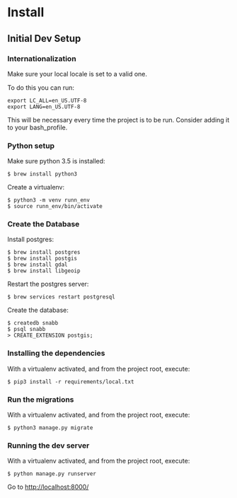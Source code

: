 Install
=======

Initial Dev Setup
-----------------

### Internationalization

Make sure your local locale is set to a valid one.

To do this you can run:

    export LC_ALL=en_US.UTF-8
    export LANG=en_US.UTF-8

This will be necessary every time the project is to be run. Consider
adding it to your bash\_profile.

### Python setup

Make sure python 3.5 is installed:

    $ brew install python3

Create a virtualenv:

    $ python3 -m venv runn_env
    $ source runn_env/bin/activate

### Create the Database

Install postgres:

    $ brew install postgres
    $ brew install postgis
    $ brew install gdal
    $ brew install libgeoip

Restart the postgres server:

    $ brew services restart postgresql

Create the database:

    $ createdb snabb
    $ psql snabb
    > CREATE_EXTENSION postgis;

### Installing the dependencies

With a virtualenv activated, and from the project root, execute:

    $ pip3 install -r requirements/local.txt

### Run the migrations

With a virtualenv activated, and from the project root, execute:

    $ python3 manage.py migrate

### Running the dev server

With a virtualenv activated, and from the project root, execute:

    $ python manage.py runserver

Go to <http://localhost:8000/>

